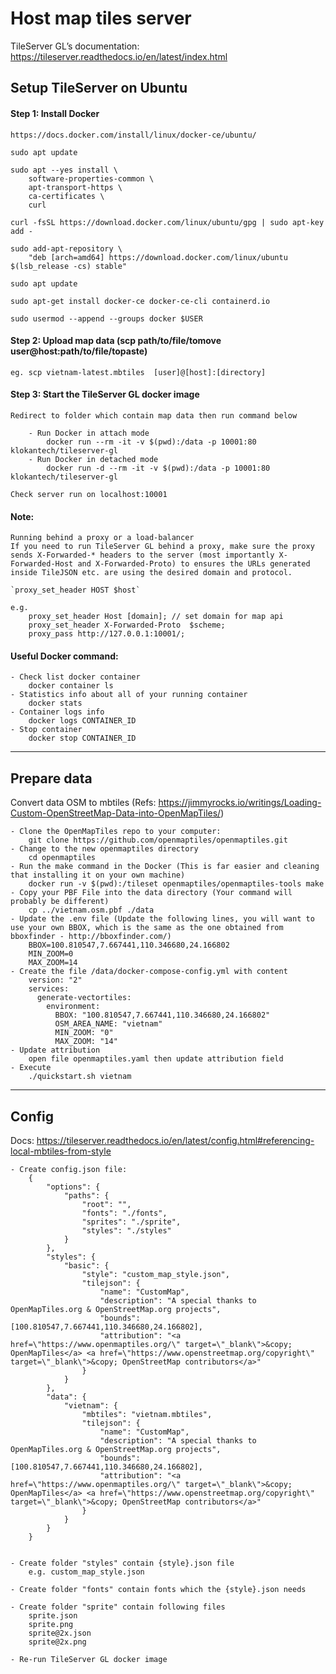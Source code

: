 # Host map tiles server

TileServer GL’s documentation: https://tileserver.readthedocs.io/en/latest/index.html


## Setup TileServer on Ubuntu  

#### Step 1: Install Docker
	https://docs.docker.com/install/linux/docker-ce/ubuntu/

	sudo apt update

	sudo apt --yes install \
		software-properties-common \
		apt-transport-https \
		ca-certificates \
		curl

	curl -fsSL https://download.docker.com/linux/ubuntu/gpg | sudo apt-key add -

	sudo add-apt-repository \
		"deb [arch=amd64] https://download.docker.com/linux/ubuntu $(lsb_release -cs) stable"

	sudo apt update

	sudo apt-get install docker-ce docker-ce-cli containerd.io

	sudo usermod --append --groups docker $USER

#### Step 2: Upload map data (scp path/to/file/tomove user@host:path/to/file/topaste)

	eg. scp vietnam-latest.mbtiles  [user]@[host]:[directory]

#### Step 3: Start the TileServer GL docker image

	Redirect to folder which contain map data then run command below

		- Run Docker in attach mode
			docker run --rm -it -v $(pwd):/data -p 10001:80 klokantech/tileserver-gl
		- Run Docker in detached mode
			docker run -d --rm -it -v $(pwd):/data -p 10001:80 klokantech/tileserver-gl

	Check server run on localhost:10001

#### Note:

	Running behind a proxy or a load-balancer
	If you need to run TileServer GL behind a proxy, make sure the proxy sends X-Forwarded-* headers to the server (most importantly X-Forwarded-Host and X-Forwarded-Proto) to ensures the URLs generated inside TileJSON etc. are using the desired domain and protocol.

	`proxy_set_header HOST $host`

	e.g.
		proxy_set_header Host [domain]; // set domain for map api
		proxy_set_header X-Forwarded-Proto  $scheme;
		proxy_pass http://127.0.0.1:10001/;



#### Useful Docker command:

	- Check list docker container
		docker container ls
	- Statistics info about all of your running container
		docker stats
	- Container logs info
		docker logs CONTAINER_ID
	- Stop container
		docker stop CONTAINER_ID


********************************************************************************
## Prepare data  

Convert data OSM to mbtiles (Refs: https://jimmyrocks.io/writings/Loading-Custom-OpenStreetMap-Data-into-OpenMapTiles/)

	- Clone the OpenMapTiles repo to your computer:
		git clone https://github.com/openmaptiles/openmaptiles.git
	- Change to the new openmaptiles directory
		cd openmaptiles
	- Run the make command in the Docker (This is far easier and cleaning that installing it on your own machine)
		docker run -v $(pwd):/tileset openmaptiles/openmaptiles-tools make
	- Copy your PBF File into the data directory (Your command will probably be different)
		cp ../vietnam.osm.pbf ./data
	- Update the .env file (Update the following lines, you will want to use your own BBOX, which is the same as the one obtained from bboxfinder - http://bboxfinder.com/)
		BBOX=100.810547,7.667441,110.346680,24.166802
		MIN_ZOOM=0
		MAX_ZOOM=14
	- Create the file /data/docker-compose-config.yml with content
		version: "2"
		services:
		  generate-vectortiles:
		    environment:
		      BBOX: "100.810547,7.667441,110.346680,24.166802"
		      OSM_AREA_NAME: "vietnam"
		      MIN_ZOOM: "0"
		      MAX_ZOOM: "14"
	- Update attribution
		open file openmaptiles.yaml then update attribution field
	- Execute
		./quickstart.sh vietnam


********************************************************************************
## Config

Docs: https://tileserver.readthedocs.io/en/latest/config.html#referencing-local-mbtiles-from-style

	- Create config.json file:
		{
			"options": {
				"paths": {
					"root": "",
					"fonts": "./fonts",
					"sprites": "./sprite",
					"styles": "./styles"
				}
			},
			"styles": {
				"basic": {
					"style": "custom_map_style.json",
					"tilejson": {
						"name": "CustomMap",
						"description": "A special thanks to OpenMapTiles.org & OpenStreetMap.org projects",
						"bounds": [100.810547,7.667441,110.346680,24.166802],
						"attribution": "<a href=\"https://www.openmaptiles.org/\" target=\"_blank\">&copy; OpenMapTiles</a> <a href=\"https://www.openstreetmap.org/copyright\" target=\"_blank\">&copy; OpenStreetMap contributors</a>"
					}
				}
			},
			"data": {
				"vietnam": {
					"mbtiles": "vietnam.mbtiles",
					"tilejson": {
						"name": "CustomMap",
						"description": "A special thanks to OpenMapTiles.org & OpenStreetMap.org projects",
						"bounds": [100.810547,7.667441,110.346680,24.166802],
						"attribution": "<a href=\"https://www.openmaptiles.org/\" target=\"_blank\">&copy; OpenMapTiles</a> <a href=\"https://www.openstreetmap.org/copyright\" target=\"_blank\">&copy; OpenStreetMap contributors</a>"
					}
				}
			}
		}


	- Create folder "styles" contain {style}.json file
		e.g. custom_map_style.json

	- Create folder "fonts" contain fonts which the {style}.json needs

	- Create folder "sprite" contain following files
		sprite.json
		sprite.png
		sprite@2x.json
		sprite@2x.png

	- Re-run TileServer GL docker image
